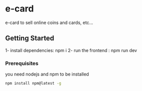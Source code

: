# e-card

e-card to sell online coins and cards, etc...

## Getting Started

1- install dependencies: npm i
2- run the frontend : npm run dev

### Prerequisites

you need nodejs and npm to be installed

```bash
npm install npm@latest -g
```
